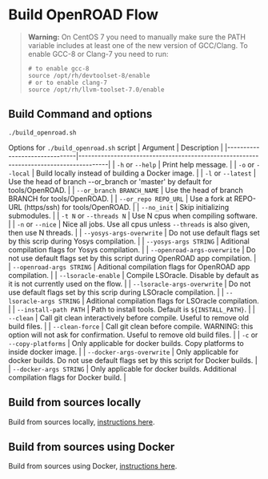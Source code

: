 # Build OpenROAD Flow

> **Warning:**
> On CentOS 7 you need to manually make sure the PATH variable includes at
> least one of the new version of GCC/Clang. To enable GCC-8 or Clang-7 you
> need to run:
>
> ```shell
> # to enable gcc-8
> source /opt/rh/devtoolset-8/enable
> # or to enable clang-7
> source /opt/rh/llvm-toolset-7.0/enable
> ```

## Build Command and options

``` shell
./build_openroad.sh
```

Options for `./build_openroad.sh` script
| Argument                      | Description                                                                           |
|-------------------------------|---------------------------------------------------------------------------------------|
| `-h` or `--help`              | Print help message.                                                                   |
| `-o` or  `--local`            | Build locally instead of building a Docker image.                                     |
| `-l` or  `--latest`           | Use the head of branch --or_branch or 'master' by default for tools/OpenROAD.         |
| `--or_branch BRANCH_NAME`     | Use the head of branch BRANCH for tools/OpenROAD.                                     |
| `--or_repo REPO_URL`          | Use a fork at REPO-URL (https/ssh) for tools/OpenROAD.                                |
| `--no_init`                   | Skip initializing submodules.                                                         |
| `-t N` or `--threads N`       | Use N cpus when compiling software.                                                   |
| `-n` or `--nice`              | Nice all jobs. Use all cpus unless `--threads` is also given, then use N threads.     |
| `--yosys-args-overwrite`      | Do not use default flags set by this scrip during Yosys compilation.                  |
| `--yosys-args STRING`         | Aditional compilation flags for Yosys compilation.                                    |
| `--openroad-args-overwrite`   | Do not use default flags set by this script during OpenROAD app compilation.          |
| `--openroad-args STRING`      | Aditional compilation flags for OpenROAD app compilation.                             |
| `--lsoracle-enable`           | Compile LSOracle. Disable by default as it is not currently used on the flow.         |
| `--lsoracle-args-overwrite`   | Do not use default flags set by this scrip during LSOracle compilation.               |
| `--lsoracle-args STRING`      | Aditional compilation flags for LSOracle compilation.                                 |
| `--install-path PATH`         | Path to install tools. Default is `${INSTALL_PATH}`.                                  |
| `--clean`                     | Call git clean interactively before compile. Useful to remove old build files.        |
| `--clean-force`               | Call git clean before compile. WARNING: this option will not ask for confirmation. Useful to remove old build files. |
| `-c` or `--copy-platforms`    | Only applicable for docker builds. Copy platforms to inside docker image.             |
| `--docker-args-overwrite`     | Only applicable for docker builds. Do not use default flags set by this script for Docker builds.  |
| `--docker-args STRING`        | Only applicable for docker builds. Additional compilation flags for Docker build.     |


## Build from sources locally

Build from sources locally, [instructions here](./BuildLocally.md).

## Build from sources using Docker

Build from sources using Docker, [instructions here](./BuildWithDocker.md).